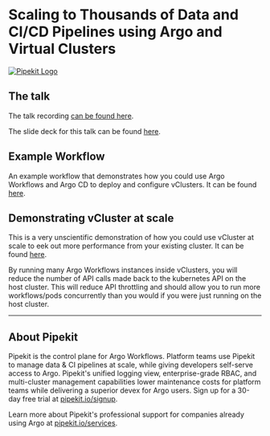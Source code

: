 # Scaling to Thousands of Data and CI/CD Pipelines using Argo and Virtual Clusters

[![Pipekit Logo](https://raw.githubusercontent.com/pipekit/talk-demos/main/assets/images/pipekit-logo.png)](https://pipekit.io?utm_campaign=talk-demos)

## The talk
The talk recording [can be found here](https://youtu.be/wGik7O1qZbE).

The slide deck for this talk can be found [here](assets/slide-deck.pdf).

## Example Workflow
An example workflow that demonstrates how you could use Argo Workflows and Argo CD to deploy and configure vClusters. It can be found [here](create-and-setup-vcluster-workflow/create.yaml).

## Demonstrating vCluster at scale
This is a very unscientific demonstration of how you could use vCluster at scale to eek out more performance from your existing cluster. It can be found [here](demonstrating-argo-workflows-and-vcluster-at-scale/README.md).

By running many Argo Workflows instances inside vClusters, you will reduce the number of API calls made back to the kubernetes API on the host cluster. This will reduce API throttling and should allow you to run more workflows/pods concurrently than you would if you were just running on the host cluster.

---

## About Pipekit

Pipekit is the control plane for Argo Workflows. Platform teams use Pipekit to manage data & CI pipelines at scale, while giving developers self-serve access to Argo. Pipekit's unified logging view, enterprise-grade RBAC, and multi-cluster management capabilities lower maintenance costs for platform teams while delivering a superior devex for Argo users. Sign up for a 30-day free trial at [pipekit.io/signup](https://pipekit.io/signup?utm_campaign=talk-demos).

Learn more about Pipekit's professional support for companies already using Argo at [pipekit.io/services](https://pipekit.io/services?utm_campaign=talk-demos).
